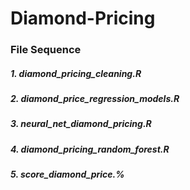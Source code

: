 # Diamond-Pricing

### File Sequence
##### 1. diamond_pricing_cleaning.R
##### 2. diamond_price_regression_models.R
##### 3. neural_net_diamond_pricing.R
##### 4. diamond_pricing_random_forest.R
##### 5. score_diamond_price.%

